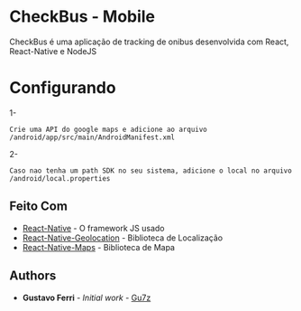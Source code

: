 # CheckBus - Mobile

CheckBus é uma aplicação de tracking de onibus desenvolvida com React, React-Native e NodeJS

# Configurando

1-
```
Crie uma API do google maps e adicione ao arquivo /android/app/src/main/AndroidManifest.xml
```

2-
```
Caso nao tenha um path SDK no seu sistema, adicione o local no arquivo /android/local.properties
```

## Feito Com

* [React-Native](https://facebook.github.io/react-native/) - O framework JS usado
* [React-Native-Geolocation](https://github.com/react-native-community/react-native-geolocation) - Biblioteca de Localização
* [React-Native-Maps](https://github.com/react-native-community/react-native-maps) - Biblioteca de Mapa

## Authors

* **Gustavo Ferri** - *Initial work* - [Gu7z](https://github.com/Gu7z)
